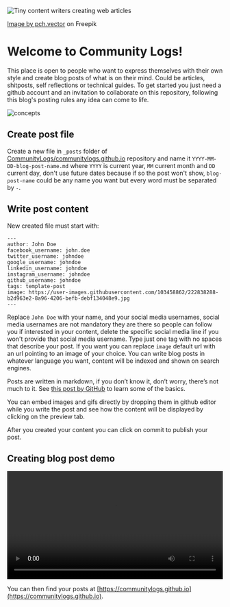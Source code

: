 ![Tiny content writers creating web articles](https://user-images.githubusercontent.com/103458862/222694107-86bc5ddf-7919-42a7-b398-f2f1880fbb4a.jpg)

<a href="https://www.freepik.com/free-vector/tiny-content-writers-creating-web-articles-flat-illustration_13146666.htm#query=collaborative%20blogging&position=39&from_view=search&track=ais">Image by pch.vector</a> on Freepik

# Welcome to Community Logs!

This place is open to people who want to express themselves with their own style and create blog posts of what is on their mind. Could be articles, shitposts, self reflections or technical guides. 
To get started you just need a github account and an invitation to collaborate on this repository, following this blog's posting rules any idea can come to life.

![concepts](https://user-images.githubusercontent.com/103458862/222515695-bd70c7f5-3e8c-471a-b5d3-a37c48587016.jpeg)

## Create post file

Create a new file in `_posts` folder of [CommunityLogs/communitylogs.github.io](https://github.com/CommunityLogs/communitylogs.github.io) repository and 
name it `YYYY-MM-DD-blog-post-name.md` where `YYYY` is current year, `MM` current month and `DD` current day, 
don't use future dates because if so the post won't show, `blog-post-name` could be any name you want but every word must
be separated by `-`.

## Write post content

New created file must start with:
```
---
author: John Doe
facebook_username: john.doe
twitter_username: johndoe
google_username: johndoe
linkedin_username: johndoe
instagram_username: johndoe
github_username: johndoe
tags: template-post 
image: https://user-images.githubusercontent.com/103458862/222838288-b2d963e2-8a96-4206-befb-debf134048e9.jpg
---
```
Replace `John Doe` with your name, and your social media usernames, social media usernames are not mandatory they are there so people can follow you if interested in your content, delete the specific social media line if you won't provide that social media username. Type just one tag with no spaces that describe your post. If you want you can replace `image` default url with an url pointing to an image of your choice. You can write blog posts in whatever language you want, content will be indexed and shown on search engines.

Posts are written in markdown, if you don’t know it, don’t worry, there’s not much to it. See [this post by GitHub](https://docs.github.com/en/get-started/writing-on-github/getting-started-with-writing-and-formatting-on-github/basic-writing-and-formatting-syntax) to learn some of the basics.

You can embed images and gifs directly by dropping them in github editor while you write the post and see how the content will be displayed by clicking on the preview tab.

After you created your content you can click on commit to publish your post.

## Creating blog post demo

<video width="100%" height="auto" controls>
  <source src="https://user-images.githubusercontent.com/126524087/222552453-678b503a-f68f-471d-9623-9edb102605a5.mp4" type="video/mp4">
  Your browser does not support the video tag.
</video> 

You can then find your posts at [https://communitylogs.github.io](https://communitylogs.github.io).

